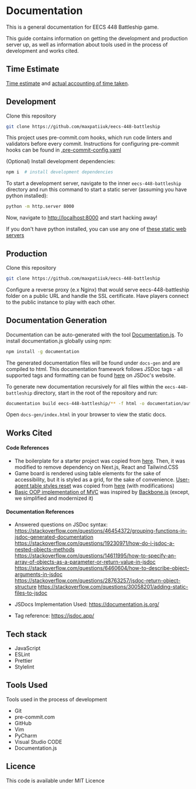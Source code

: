 # Documentation

This is a general documentation for EECS 448 Battleship game.

This guide contains information on getting the development and production server
up, as well as information about tools used in the process of development and
works cited.

## Time Estimate

[Time estimate](time-estimate.md) and [actual accounting of time taken](time-accounting.md).

## Development

Clone this repository

```zsh
git clone https://github.com/maxpatiiuk/eecs-448-battleship
```

This project uses pre-commit.com hooks, which run code linters and validators
before every commit. Instructions for configuring pre-commit hooks can be found
in [.pre-commit-config.yaml](../.pre-commit-config.yaml)

(Optional) Install development dependencies:

```zsh
npm i  # install development dependencies
```

To start a development server, navigate to the inner `eecs-448-battleship`
directory and run this command to start a static server (assuming you have
python installed):

```zsh
python -m http.server 8000
```

Now, navigate to [http://localhost:8000](http://localhost:8000) and start
hacking away!

If you don't have python installed, you can use any one of
[these static web servers](https://gist.github.com/willurd/5720255)

## Production

Clone this repository

```zsh
git clone https://github.com/maxpatiiuk/eecs-448-battleship
```

Configure a reverse proxy (e.x Nginx) that would serve eecs-448-battleship
folder on a public URL and handle the SSL certificate. Have players connect 
to the public instance to play with each other.

## Documentation Generation

Documentation can be auto-generated with the tool [Documentation.js](https://documentation.js.org/). To
install documentation.js globally using npm:

```zsh
npm install -g documentation
```

The generated documentation files will be found under `docs-gen` and are
compiled to html. This documentation framework follows JSDoc tags - all
supported tags and formatting can be found [here](https://jsdoc.app/) on JSDoc's
website.

To generate new documentation recursively for all files within the
`eecs-448-battleship` directory, start in the root of the repository and run:

```zsh
documentation build eecs-448-battleship/** -f html -o documentation/auto-docs-gen
```

Open `docs-gen/index.html` in your browser to view the static docs.

## Works Cited

#### Code References
- The boilerplate for a starter project was copied from
  [here](https://github.com/maxpatiiuk/max.patii.uk). Then, it was modified to
  remove dependency on Next.js, React and Tailwind.CSS
- Game board is rendered using table elements for the sake of accessibility, but
  it is styled as a grid, for the sake of convenience.
  [User-agent table styles reset](https://github.com/maxpatiiuk/eecs-448-battleship/blob/main/eecs-448-battleship/components/Board/styles.css#L12)
  was copied from [here](https://stackoverflow.com/a/27851231/8584605) (with
  modifications)
- [Basic OOP implementation of MVC](https://github.com/maxpatiiuk/eecs-448-battleship/blob/1c3ab08b1ac0621307e7af35c2ad064e9491836a/eecs-448-battleship/lib/js/view.js#L11)
  was inspired by [Backbone.js](https://backbonejs.org/) (except, we simplified
  and modernized it)
#### Documentation References
- Answered questions on JSDoc syntax:
https://stackoverflow.com/questions/46454372/grouping-functions-in-jsdoc-generated-documentation
https://stackoverflow.com/questions/19230971/how-do-i-jsdoc-a-nested-objects-methods
https://stackoverflow.com/questions/14611995/how-to-specify-an-array-of-objects-as-a-parameter-or-return-value-in-jsdoc
https://stackoverflow.com/questions/6460604/how-to-describe-object-arguments-in-jsdoc
https://stackoverflow.com/questions/28763257/jsdoc-return-object-structure
https://stackoverflow.com/questions/30058201/adding-static-files-to-jsdoc

- JSDocs Implementation Used:
https://documentation.js.org/

- Tag reference:
https://jsdoc.app/

## Tech stack

- JavaScript
- ESLint
- Prettier
- Stylelint

## Tools Used

Tools used in the process of development

- Git
- pre-commit.com
- GitHub
- Vim
- PyCharm
- Visual Studio CODE
- Documentation.js

## Licence

This code is available under MIT Licence
